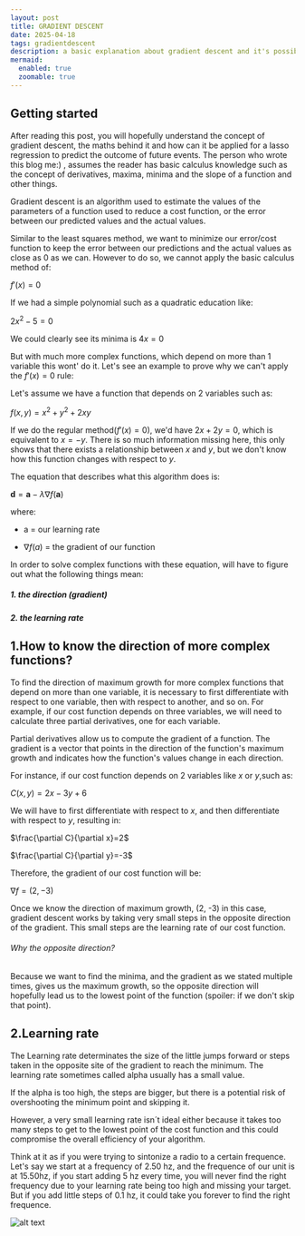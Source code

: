 ```yaml
---
layout: post
title: GRADIENT DESCENT
date: 2025-04-18
tags: gradientdescent
description: a basic explanation about gradient descent and it's possible applications
mermaid:
  enabled: true
  zoomable: true
---
```


## Getting started

After reading this post, you will hopefully understand the concept of gradient descent, the maths behind it and how can it be applied for a lasso regression to predict the outcome of future events. The person who wrote this blog me:) , assumes the reader has basic calculus knowledge such as the concept of derivatives, maxima, minima and the slope of a function and other things.

Gradient descent is an algorithm used to estimate the values of the parameters of a function used to reduce a cost function, or the error between our predicted values and the actual values.

Similar to the least squares method, we want to minimize our error/cost function to keep the error between our predictions and the actual values as close as 0 as we can. However to do so, we cannot apply the basic calculus method of:

$f'(x)=0$

If we had a simple polynomial such as a quadratic education like:

${2x^2}-5=0$

We could clearly see its minima is $4x=0$

But with much more complex functions, which depend on more than 1 variable this wont' do it.
Let's see an example to prove why we can't apply the $f'(x)=0$ rule:

Let's assume we have a function that depends on 2 variables such as:

$f(x,y)=x^2+y^2+2xy$

If we do the regular method($f'(x)=0$), we'd have $2x+2y=0$, which is equivalent to $x=-y$. There is so much information missing here, this only shows that there exists a relationship between $x$ and $y$, but we don't know how this function changes with respect to $y$.

The equation that describes what this algorithm does is:

$\mathbf{d} = \mathbf{a} - \lambda \nabla f(\mathbf{a})$

where:

- a = our learning rate

- $\nabla f(a)$ = the gradient of our function

In order to solve complex functions with these equation, will have to figure out what the following things mean:

##### 1. the direction (gradient)

##### 2. the learning rate

## 1.How to know the direction of more complex functions?

To find the direction of maximum growth for more complex functions that depend on more than one variable, it is necessary to first differentiate with respect to one variable, then with respect to another, and so on. For example, if our cost function depends on three variables, we will need to calculate three partial derivatives, one for each variable.

Partial derivatives allow us to compute the gradient of a function. The gradient is a vector that points in the direction of the function's maximum growth and indicates how the function's values change in each direction.

For instance, if our cost function depends on 2 variables like $x$ or $y$,such as:

$C(x,y)=2x-3y+6$

We will have to first differentiate with respect to $x$, and then differentiate with respect to $y$, resulting in:

$\frac{\partial C}{\partial x}=2$

$\frac{\partial C}{\partial y}=-3$

Therefore, the gradient of our cost function will be:

$\nabla f = \left( 2, -3 \right)$

Once we know the direction of maximum growth, (2, -3) in this case, gradient descent works by taking very small steps in the opposite direction of the gradient. This small steps are the learning rate of our cost function.

###### Why the opposite direction?

Because we want to find the minima, and the gradient as we stated multiple times, gives us the maximum growth, so the opposite direction will hopefully lead us to the lowest point of the function (spoiler: if we don't skip that point).

## 2.Learning rate

The Learning rate determinates the size of the little jumps forward or steps taken in the opposite site of the gradient to reach the minimum. The learning rate sometimes called alpha usually has a small value.

If the alpha is too high, the steps are bigger, but there is a potential risk of overshooting the minimum point and skipping it.

However, a very small learning rate isn´t ideal either because it takes too many steps to get to the lowest point of the cost function and this could compromise the overall efficiency of your algorithm.

Think at it as if you were trying to sintonize a radio to a certain frequence. Let's say we start at a frequency of 2.50 hz, and the frequence of our unit is at 15.50hz, if you start adding 5 hz every time, you will never find the right frequency due to your learning rate being too high and missing your target. But if you add little steps of 0.1 hz, it could take you forever to find the right frequence.

![alt text](/assets/img/learningrate.png)
